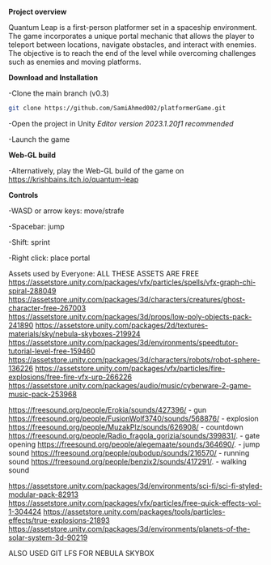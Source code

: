 **Project overview**

Quantum Leap is a first-person platformer set in a spaceship environment. The game incorporates a unique portal mechanic that allows the player to teleport between locations, navigate obstacles, and interact with enemies. The objective is to reach the end of the level while overcoming challenges such as enemies and moving platforms.

**Download and Installation**

-Clone the main branch (v0.3)
```bash
git clone https://github.com/SamiAhmed002/platformerGame.git
```

-Open the project in Unity
*Editor version 2023.1.20f1 recommended*

-Launch the game

**Web-GL build**

-Alternatively, play the Web-GL build of the game on https://krishbains.itch.io/quantum-leap

**Controls**

-WASD or arrow keys: move/strafe

-Spacebar: jump

-Shift: sprint

-Right click: place portal


Assets used by Everyone:
ALL THESE ASSETS ARE FREE
https://assetstore.unity.com/packages/vfx/particles/spells/vfx-graph-chi-spiral-288049
https://assetstore.unity.com/packages/3d/characters/creatures/ghost-character-free-267003
https://assetstore.unity.com/packages/3d/props/low-poly-objects-pack-241890
https://assetstore.unity.com/packages/2d/textures-materials/sky/nebula-skyboxes-219924
https://assetstore.unity.com/packages/3d/environments/speedtutor-tutorial-level-free-159460
https://assetstore.unity.com/packages/3d/characters/robots/robot-sphere-136226
https://assetstore.unity.com/packages/vfx/particles/fire-explosions/free-fire-vfx-urp-266226
https://assetstore.unity.com/packages/audio/music/cyberware-2-game-music-pack-253968

https://freesound.org/people/Erokia/sounds/427396/ - gun
https://freesound.org/people/FusionWolf3740/sounds/568876/  - explosion
https://freesound.org/people/MuzakPlz/sounds/626908/ - countdown
https://freesound.org/people/Radio_fragola_gorizia/sounds/399831/. - gate opening
https://freesound.org/people/alegemaate/sounds/364690/. - jump sound
https://freesound.org/people/qubodup/sounds/216570/ - running sound
https://freesound.org/people/benzix2/sounds/417291/. - walking sound

https://assetstore.unity.com/packages/3d/environments/sci-fi/sci-fi-styled-modular-pack-82913
https://assetstore.unity.com/packages/vfx/particles/free-quick-effects-vol-1-304424
https://assetstore.unity.com/packages/tools/particles-effects/true-explosions-21893
https://assetstore.unity.com/packages/3d/environments/planets-of-the-solar-system-3d-90219


ALSO USED GIT LFS FOR NEBULA SKYBOX
